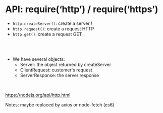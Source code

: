 # API: require(‘http’) / require(‘https’)

* `http.createServer()`: create a server !
* `http.request()`: create a request HTTP
* `http.get()`: create a request GET

<br>
<br>

* We have several objects:
    * Server: the object returned by createServer
    * ClientRequest: customer's request
    * ServerResponse: the server response

<br>

https://nodejs.org/api/http.html
<!-- .element: class="credits" -->

Notes:
maybe replaced by axios or node-fetch (es6)
